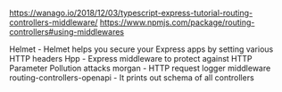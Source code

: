 https://wanago.io/2018/12/03/typescript-express-tutorial-routing-controllers-middleware/
https://www.npmjs.com/package/routing-controllers#using-middlewares


Helmet - Helmet helps you secure your Express apps by setting various HTTP headers
Hpp - Express middleware to protect against HTTP Parameter Pollution attacks
morgan - HTTP request logger middleware
routing-controllers-openapi  - It prints out schema of all controllers